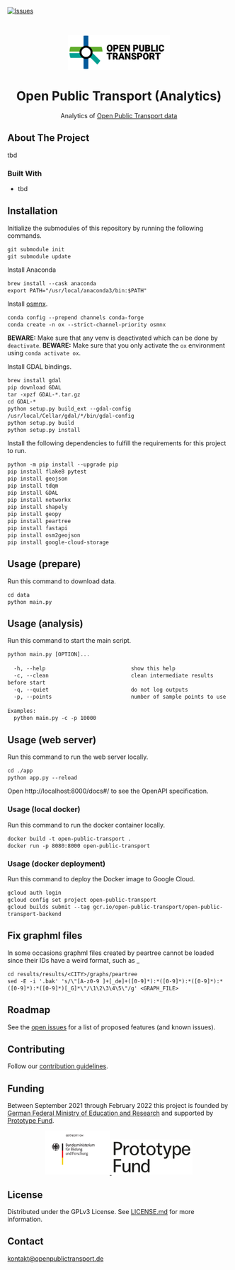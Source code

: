[![Issues](https://img.shields.io/github/issues/open-public-transport/open-public-transport-analytics)](https://github.com/open-public-transport/open-public-transport-analytics/issues)

<br />
<p align="center">
  <a href="https://github.com/open-public-transport/open-public-transport-analytics">
    <img src="./logo_with_text.png" alt="Logo" height="80">
  </a>

  <h1 align="center">Open Public Transport (Analytics)</h1>

  <p align="center">
    Analytics of <a href="https://github.com/open-public-transport/open-public-transport-data" target="_blank">Open
     Public Transport data</a> 
  </p>
</p>

## About The Project

tbd

### Built With

* tbd

## Installation

Initialize the submodules of this repository by running the following commands.

```shell script
git submodule init
git submodule update
```

Install Anaconda

```shell script
brew install --cask anaconda
export PATH="/usr/local/anaconda3/bin:$PATH"
```

Install [osmnx](https://osmnx.readthedocs.io/en/stable/#installation).

```shell script
conda config --prepend channels conda-forge
conda create -n ox --strict-channel-priority osmnx
```

**BEWARE:** Make sure that any venv is deactivated which can be done by `deactivate`.
**BEWARE:** Make sure that you only activate the `ox` environment using `conda activate ox`.

Install GDAL bindings.

```shell script
brew install gdal
pip download GDAL
tar -xpzf GDAL-*.tar.gz
cd GDAL-*
python setup.py build_ext --gdal-config /usr/local/Cellar/gdal/*/bin/gdal-config
python setup.py build
python setup.py install
```

Install the following dependencies to fulfill the requirements for this project to run.

```shell script
python -m pip install --upgrade pip
pip install flake8 pytest
pip install geojson
pip install tdqm
pip install GDAL
pip install networkx
pip install shapely
pip install geopy
pip install peartree
pip install fastapi
pip install osm2geojson
pip install google-cloud-storage
```

## Usage (prepare)

Run this command to download data.

```shell script
cd data
python main.py
```

## Usage (analysis)

Run this command to start the main script.

```shell script
python main.py [OPTION]...

  -h, --help                           show this help
  -c, --clean                          clean intermediate results before start
  -q, --quiet                          do not log outputs
  -p, --points                         number of sample points to use

Examples:
  python main.py -c -p 10000
```

## Usage (web server)

Run this command to run the web server locally.

```shell
cd ./app
python app.py --reload
```

Open http://localhost:8000/docs#/ to see the OpenAPI specification.

### Usage (local docker)

Run this command to run the docker container locally.

```shell
docker build -t open-public-transport .
docker run -p 8080:8000 open-public-transport
```

### Usage (docker deployment)

Run this command to deploy the Docker image to Google Cloud.

```shell
gcloud auth login
gcloud config set project open-public-transport
gcloud builds submit --tag gcr.io/open-public-transport/open-public-transport-backend
```

## Fix graphml files

In some occasions graphml files created by peartree cannot be loaded since their IDs have a weird format, such as _

```shell
cd results/results/<CITY>/graphs/peartree
sed -E -i '.bak' 's/\"[A-z0-9 ]+[_de]+([0-9]*):*([0-9]*):*([0-9]*):*([0-9]*):*([0-9]*)[_G]*\"/\1\2\3\4\5\"/g' <GRAPH_FILE>
```

## Roadmap

See the [open issues](https://github.com/open-public-transport/open-public-transport-analytics/issues) for a list of proposed features (and
 known issues).

## Contributing

Follow our [contribution guidelines](./CONTRIBUTING.md).

## Funding

Between September 2021 through February 2022 this project is founded by [German Federal Ministry of Education and Research](https://www.bmbf.de/bmbf/en/home/home_node.html) and supported by [Prototype Fund](https://prototypefund.de/).

<p align="center">
  <a href="https://www.bmbf.de/bmbf/en/home/home_node.html">
    <img src="./logo-bmbf.svg" alt="Logo" height="100">
  </a>
  <a href="https://prototypefund.de/">
    <img src="./logo-ptf.svg" alt="Logo" height="80">
  </a>
</p>

## License

Distributed under the GPLv3 License. See [LICENSE.md](./LICENSE.md) for more information.

## Contact

kontakt@openpublictransport.de
